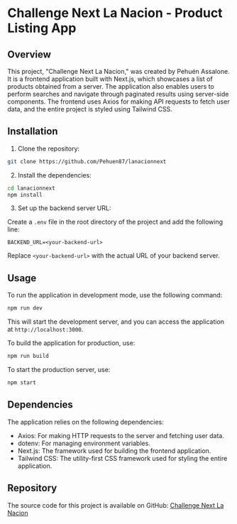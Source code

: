 # Challenge Next La Nacion - Product Listing App

## Overview

This project, "Challenge Next La Nacion," was created by Pehuén Assalone. It is a frontend application built with Next.js, which showcases a list of products obtained from a server. The application also enables users to perform searches and navigate through paginated results using server-side components. The frontend uses Axios for making API requests to fetch user data, and the entire project is styled using Tailwind CSS.

## Installation

1. Clone the repository:

```bash
git clone https://github.com/Pehuen87/lanacionnext
```

2. Install the dependencies:

```bash
cd lanacionnext
npm install
```

3. Set up the backend server URL:

Create a `.env` file in the root directory of the project and add the following line:

```plaintext
BACKEND_URL=<your-backend-url>
```

Replace `<your-backend-url>` with the actual URL of your backend server.

## Usage

To run the application in development mode, use the following command:

```bash
npm run dev
```

This will start the development server, and you can access the application at `http://localhost:3000`.

To build the application for production, use:

```bash
npm run build
```

To start the production server, use:

```bash
npm start
```

## Dependencies

The application relies on the following dependencies:

- Axios: For making HTTP requests to the server and fetching user data.
- dotenv: For managing environment variables.
- Next.js: The framework used for building the frontend application.
- Tailwind CSS: The utility-first CSS framework used for styling the entire application.

## Repository

The source code for this project is available on GitHub: [Challenge Next La Nacion](https://github.com/Pehuen87/lanacionnext)
